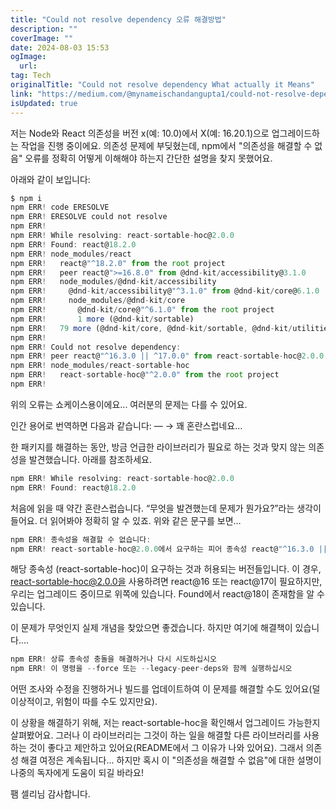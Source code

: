 ```yaml
---
title: "Could not resolve dependency 오류 해결방법"
description: ""
coverImage: ""
date: 2024-08-03 15:53
ogImage: 
  url: 
tag: Tech
originalTitle: "Could not resolve dependency What actually it Means"
link: "https://medium.com/@mynameischandangupta1/could-not-resolve-dependency-what-actually-it-means-b00c898cc7fb"
isUpdated: true
---
```






저는 Node와 React 의존성을 버전 x(예: 10.0)에서 X(예: 16.20.1)으로 업그레이드하는 작업을 진행 중이에요. 의존성 문제에 부딪혔는데, npm에서 "의존성을 해결할 수 없음" 오류를 정확히 어떻게 이해해야 하는지 간단한 설명을 찾지 못했어요.

아래와 같이 보입니다:

```js
$ npm i
npm ERR! code ERESOLVE
npm ERR! ERESOLVE could not resolve
npm ERR!
npm ERR! While resolving: react-sortable-hoc@2.0.0
npm ERR! Found: react@18.2.0
npm ERR! node_modules/react
npm ERR!   react@"^18.2.0" from the root project
npm ERR!   peer react@">=16.8.0" from @dnd-kit/accessibility@3.1.0
npm ERR!   node_modules/@dnd-kit/accessibility
npm ERR!     @dnd-kit/accessibility@"^3.1.0" from @dnd-kit/core@6.1.0
npm ERR!     node_modules/@dnd-kit/core
npm ERR!       @dnd-kit/core@"^6.1.0" from the root project
npm ERR!       1 more (@dnd-kit/sortable)
npm ERR!   79 more (@dnd-kit/core, @dnd-kit/sortable, @dnd-kit/utilities, ...)
npm ERR!
npm ERR! Could not resolve dependency:
npm ERR! peer react@"^16.3.0 || ^17.0.0" from react-sortable-hoc@2.0.0
npm ERR! node_modules/react-sortable-hoc
npm ERR!   react-sortable-hoc@"^2.0.0" from the root project
npm ERR!
```

위의 오류는 쇼케이스용이에요... 여러분의 문제는 다를 수 있어요.

<div class="content-ad"></div>

인간 용어로 번역하면 다음과 같습니다: — → 꽤 혼란스럽네요…

한 패키지를 해결하는 동안, 방금 언급한 라이브러리가 필요로 하는 것과 맞지 않는 의존성을 발견했습니다. 아래를 참조하세요.

```js
npm ERR! While resolving: react-sortable-hoc@2.0.0
npm ERR! Found: react@18.2.0
```

처음에 읽을 때 약간 혼란스럽습니다. “무엇을 발견했는데 문제가 뭔가요?”라는 생각이 들어요. 더 읽어봐야 정확히 알 수 있죠. 위와 같은 문구를 보면…

<div class="content-ad"></div>

```js
npm ERR! 종속성을 해결할 수 없습니다:
npm ERR! react-sortable-hoc@2.0.0에서 요구하는 피어 종속성 react@"^16.3.0 || ^17.0.0"
```

해당 종속성 (react-sortable-hoc)이 요구하는 것과 허용되는 버전들입니다. 이 경우, react-sortable-hoc@2.0.0을 사용하려면 react@16 또는 react@17이 필요하지만, 우리는 업그레이드 중이므로 위쪽에 있습니다. Found에서 react@18이 존재함을 알 수 있습니다.

이 문제가 무엇인지 실제 개념을 찾았으면 좋겠습니다. 하지만 여기에 해결책이 있습니다....

```js
npm ERR! 상류 종속성 충돌을 해결하거나 다시 시도하십시오
npm ERR! 이 명령을 --force 또는 --legacy-peer-deps와 함께 실행하십시오
```

<div class="content-ad"></div>

어떤 조사와 수정을 진행하거나 빌드를 업데이트하여 이 문제를 해결할 수도 있어요(덜 이상적이고, 위험이 따를 수도 있지만요).

이 상황을 해결하기 위해, 저는 react-sortable-hoc을 확인해서 업그레이드 가능한지 살펴봤어요. 그러나 이 라이브러리는 그것이 하는 일을 해결할 다른 라이브러리를 사용하는 것이 좋다고 제안하고 있어요(README에서 그 이유가 나와 있어요). 그래서 의존성 해결 여정은 계속됩니다... 하지만 혹시 이 "의존성을 해결할 수 없음"에 대한 설명이 나중의 독자에게 도움이 되길 바라요!

팸 셀리님 감사합니다.

